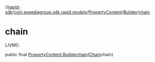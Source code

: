 //[rapid-sdk](../../../../index.md)/[com.expediagroup.sdk.rapid.models](../../index.md)/[PropertyContent](../index.md)/[Builder](index.md)/[chain](chain.md)

# chain

[JVM]\

public final [PropertyContent.Builder](index.md)[chain](chain.md)([Chain](../../-chain/index.md)chain)
